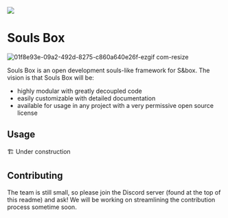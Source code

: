 ![](https://dcbadge.limes.pink/api/server/https://discord.gg/Mg8TWbxBxZ)
# Souls Box
![01f8e93e-09a2-492d-8275-c860a640e26f-ezgif com-resize](https://github.com/user-attachments/assets/4663a176-08ea-44c0-8030-8d79652938d5)

Souls Box is an open development souls-like framework for S&box. 
The vision is that Souls Box will be:
- highly modular with greatly decoupled code
- easily customizable with detailed documentation
- available for usage in any project with a very permissive open source license

## Usage
🏗️ Under construction

## Contributing
The team is still small, so please join the Discord server (found at the top of this readme) and ask! We will be working on streamlining the contribution process sometime soon.

